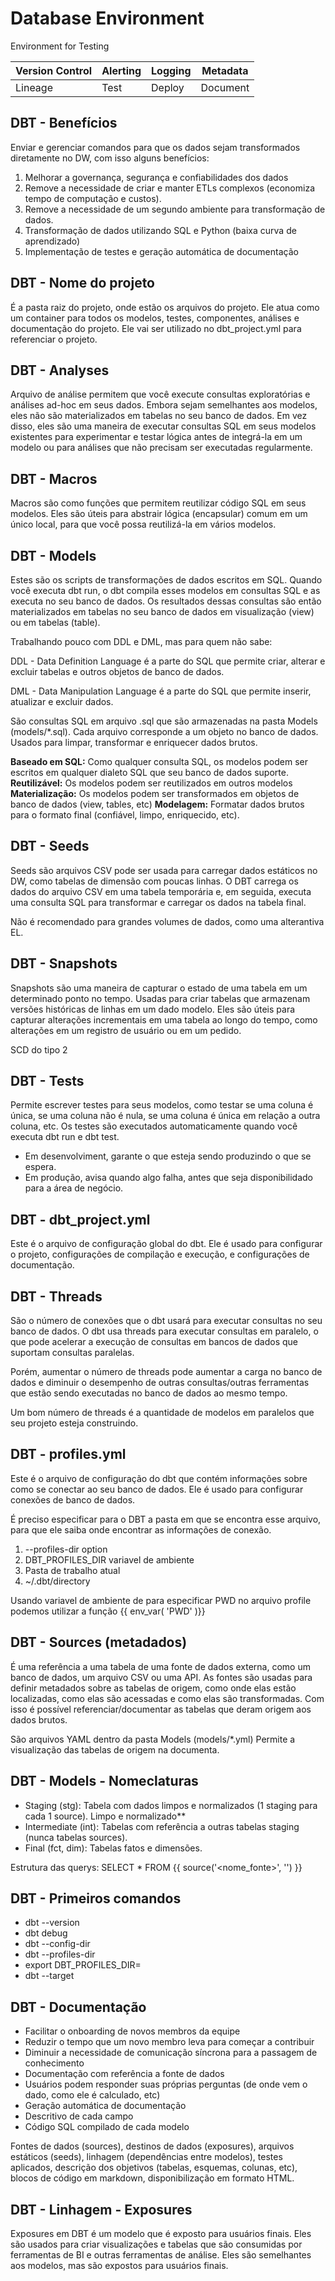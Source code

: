 # Database Environment
Environment for Testing

| Version Control | Alerting | Logging | Metadata |
|----------------|----------|---------|----------|
| Lineage         | Test     | Deploy  | Document  |

## DBT - Benefícios
Enviar e gerenciar comandos para que os dados sejam transformados diretamente no DW, com isso alguns benefícios:

1. Melhorar a governança, segurança e confiabilidades dos dados 
2. Remove a necessidade de criar e manter ETLs complexos (economiza tempo de computação e custos).
3. Remove a necessidade de um segundo ambiente para transformação de dados.
4. Transformação de dados utilizando SQL e Python (baixa curva de aprendizado)
5. Implementação de testes e geração automática de documentação


## DBT - Nome do projeto
É a pasta raiz do projeto, onde estão os arquivos do projeto. Ele atua como um container para todos os modelos, testes, componentes, análises e documentação do projeto.
Ele vai ser utilizado no dbt_project.yml para referenciar o projeto.

## DBT - Analyses
Arquivo de análise permitem que você execute consultas exploratórias e análises ad-hoc em seus dados. Embora sejam semelhantes aos modelos, eles não são materializados em tabelas no seu banco de dados. Em vez disso, eles são uma maneira de executar consultas SQL em seus modelos existentes para experimentar e testar lógica antes de integrá-la em um modelo ou para análises que não precisam ser executadas regularmente.

## DBT - Macros
Macros são como funções que permitem reutilizar código SQL em seus modelos. Eles são úteis para abstrair lógica (encapsular) comum em um único local, para que você possa reutilizá-la em vários modelos.


## DBT - Models
Estes são os scripts de transformações de dados escritos em SQL. Quando você executa dbt run, o dbt compila esses modelos em consultas SQL e as executa no seu banco de dados. Os resultados dessas consultas são então materializados em tabelas no seu banco de dados em visualização (view) ou em tabelas (table).

Trabalhando pouco com DDL e DML, mas para quem não sabe:

DDL - Data Definition Language é a parte do SQL que permite criar, alterar e excluir tabelas e outros objetos de banco de dados.

DML - Data Manipulation Language é a parte do SQL que permite inserir, atualizar e excluir dados.

São consultas SQL em arquivo .sql que são armazenadas na pasta Models (models/*.sql). Cada arquivo corresponde a um objeto no banco de dados. Usados para limpar, transformar e enriquecer dados brutos.

**Baseado em SQL:** Como qualquer consulta SQL, os modelos podem ser escritos em qualquer dialeto SQL que seu banco de dados suporte.
**Reutilizável:** Os modelos podem ser reutilizados em outros modelos
**Materialização:** Os modelos podem ser transformados em objetos de banco de dados (view, tables, etc)
**Modelagem:** Formatar dados brutos para o formato final (confiável, limpo, enriquecido, etc).

## DBT - Seeds
Seeds são arquivos CSV pode ser usada para carregar dados estáticos no DW, como tabelas de dimensão com poucas linhas. O DBT carrega os dados do arquivo CSV em uma tabela temporária e, em seguida, executa uma consulta SQL para transformar e carregar os dados na tabela final.

Não é recomendado para grandes volumes de dados, como uma alterantiva EL.


## DBT - Snapshots
Snapshots são uma maneira de capturar o estado de uma tabela em um determinado ponto no tempo. Usadas para criar tabelas que armazenam versões históricas de linhas em um dado modelo. Eles são úteis para capturar alterações incrementais em uma tabela ao longo do tempo, como alterações em um registro de usuário ou em um pedido.

SCD do tipo 2

## DBT - Tests
Permite escrever testes para seus modelos, como testar se uma coluna é única, se uma coluna não é nula, se uma coluna é única em relação a outra coluna, etc. Os testes são executados automaticamente quando você executa dbt run e dbt test.

- Em desenvolviment, garante o que esteja sendo produzindo o que se espera.
- Em produção, avisa quando algo falha, antes que seja disponibilidado para a área de negócio.

## DBT - dbt_project.yml
Este é o arquivo de configuração global do dbt. Ele é usado para configurar o projeto, configurações de compilação e execução, e configurações de documentação.

## DBT - Threads
São o número de conexões que o dbt usará para executar consultas no seu banco de dados. O dbt usa threads para executar consultas em paralelo, o que pode acelerar a execução de consultas em bancos de dados que suportam consultas paralelas.

Porém, aumentar o número de threads pode aumentar a carga no banco de dados e diminuir o desempenho de outras consultas/outras ferramentas que estão sendo executadas no banco de dados ao mesmo tempo.

Um bom número de threads é a quantidade de modelos em paralelos que seu projeto esteja construindo.

## DBT - profiles.yml
Este é o arquivo de configuração do dbt que contém informações sobre como se conectar ao seu banco de dados. Ele é usado para configurar conexões de banco de dados.

É preciso especificar para o DBT a pasta em que se encontra esse arquivo, para que ele saiba onde encontrar as informações de conexão.

1. --profiles-dir option
2. DBT_PROFILES_DIR variavel de ambiente
3. Pasta de trabalho atual
4. ~/.dbt/directory

Usando variavel de ambiente de para especificar PWD no arquivo profile podemos utilizar a função {{ env_var( 'PWD' )}}

## DBT - Sources (metadados)
É uma referência a uma tabela de uma fonte de dados externa, como um banco de dados, um arquivo CSV ou uma API. As fontes são usadas para definir metadados sobre as tabelas de origem, como onde elas estão localizadas, como elas são acessadas e como elas são transformadas. Com isso é possível referenciar/documentar as tabelas que deram origem aos dados brutos.

São arquivos YAML dentro da pasta Models (models/*.yml)
Permite a visualização das tabelas de origem na documenta.

## DBT - Models - Nomeclaturas
- Staging (stg): Tabela com dados limpos e normalizados (1 staging para cada 1 source). Limpo e normalizado**
- Intermediate (int): Tabelas com referência a outras tabelas staging (nunca tabelas sources). 
- Final (fct, dim): Tabelas fatos e dimensões.

Estrutura das querys:
  SELECT * FROM {{ source('<nome_fonte>', '<tabela>') }}

## DBT - Primeiros comandos
- dbt --version
- dbt debug
- dbt --config-dir
- dbt <comando> --profiles-dir <caminho do diretorio>
- export DBT_PROFILES_DIR=<caminho do diretorio>
- dbt <comando> --target <target>

## DBT - Documentação
- Facilitar o onboarding de novos membros da equipe
- Reduzir o tempo que um novo membro leva para começar a contribuir
- Diminuir a necessidade de comunicação síncrona para a passagem de conhecimento
- Documentação com referência a fonte de dados
- Usuários podem responder suas próprias perguntas (de onde vem o dado, como ele é calculado, etc)
- Geração automática de documentação
- Descritivo de cada campo
- Código SQL compilado de cada modelo

Fontes de dados (sources), destinos de dados (exposures), arquivos estáticos (seeds), linhagem (dependências entre modelos), testes aplicados, descrição dos objetivos (tabelas, esquemas, colunas, etc), blocos de código em markdown, disponibilização em formato HTML.

## DBT - Linhagem - Exposures
Exposures em DBT é um modelo que é exposto para usuários finais. Eles são usados para criar visualizações e tabelas que são consumidas por ferramentas de BI e outras ferramentas de análise. Eles são semelhantes aos modelos, mas são expostos para usuários finais.

